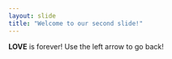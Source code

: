 ```yaml
---
layout: slide
title: "Welcome to our second slide!"
---
```

**LOVE** is forever!
Use the left arrow to go back!
